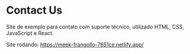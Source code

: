 # Contact Us

Site de exemplo para contato com suporte técnico, utilizado HTML, CSS, JavaScript e React.

Site rodando: https://meek-frangollo-7651ce.netlify.app/
